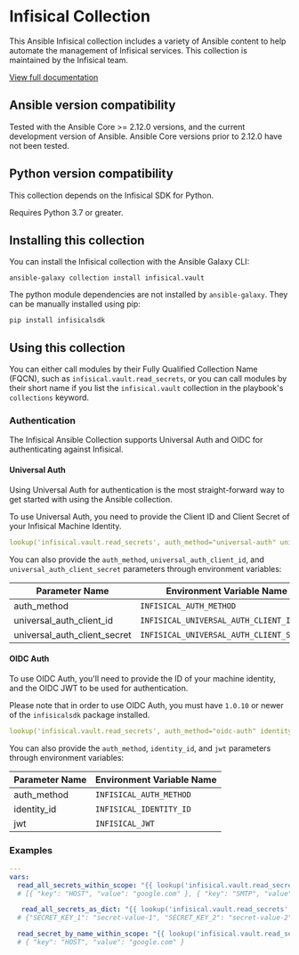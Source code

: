 # Infisical Collection
This Ansible Infisical collection includes a variety of Ansible content to help automate the management of Infisical services. This collection is maintained by the Infisical team.

[View full documentation](https://galaxy.ansible.com/ui/repo/published/infisical/vault/)

## Ansible version compatibility

Tested with the Ansible Core >= 2.12.0 versions, and the current development version of Ansible. Ansible Core versions prior to 2.12.0 have not been tested.

## Python version compatibility

This collection depends on the Infisical SDK for Python. 

Requires Python 3.7 or greater.

## Installing this collection

You can install the Infisical collection with the Ansible Galaxy CLI:

    ansible-galaxy collection install infisical.vault

The python module dependencies are not installed by `ansible-galaxy`.  They can
be manually installed using pip:

    pip install infisicalsdk

## Using this collection

You can either call modules by their Fully Qualified Collection Name (FQCN), such as `infisical.vault.read_secrets`, or you can call modules by their short name if you list the `infisical.vault` collection in the playbook's `collections` keyword.

### Authentication

The Infisical Ansible Collection supports Universal Auth and OIDC for authenticating against Infisical.

#### Universal Auth
Using Universal Auth for authentication is the most straight-forward way to get started with using the Ansible collection. 

To use Universal Auth, you need to provide the Client ID and Client Secret of your Infisical Machine Identity.

```yaml
lookup('infisical.vault.read_secrets', auth_method="universal-auth" universal_auth_client_id='<client-id>', universal_auth_client_secret='<client-secret>' ...rest)
```

You can also provide the `auth_method`, `universal_auth_client_id`, and `universal_auth_client_secret` parameters through environment variables:

| Parameter Name               | Environment Variable Name                |
| ---------------------------- | ---------------------------------------- |
| auth_method                  | `INFISICAL_AUTH_METHOD`                  |
| universal_auth_client_id     | `INFISICAL_UNIVERSAL_AUTH_CLIENT_ID`     |
| universal_auth_client_secret | `INFISICAL_UNIVERSAL_AUTH_CLIENT_SECRET` |


#### OIDC Auth
To use OIDC Auth, you'll need to provide the ID of your machine identity, and the OIDC JWT to be used for authentication.

Please note that in order to use OIDC Auth, you must have `1.0.10` or newer of the `infisicalsdk` package installed.

```yaml
lookup('infisical.vault.read_secrets', auth_method="oidc-auth" identity_id='<identity-id>', jwt='<oidc-jwt>' ...rest)
```
You can also provide the `auth_method`, `identity_id`, and `jwt` parameters through environment variables:

| Parameter Name  | Environment Variable Name |
| --------------- | ------------------------- |
| auth_method     | `INFISICAL_AUTH_METHOD`   |
| identity_id     | `INFISICAL_IDENTITY_ID`   |
| jwt             | `INFISICAL_JWT`           |


### Examples

```yaml
---
vars:
  read_all_secrets_within_scope: "{{ lookup('infisical.vault.read_secrets', universal_auth_client_id='<>', universal_auth_client_secret='<>', project_id='<>', path='/', env_slug='dev', url='https://spotify.infisical.com') }}"
  # [{ "key": "HOST", "value": "google.com" }, { "key": "SMTP", "value": "gmail.smtp.edu" }]

   read_all_secrets_as_dict: "{{ lookup('infisical.vault.read_secrets', universal_auth_client_id='<>', universal_auth_client_secret='<>', project_id='<>', path='/', env_slug='dev', as_dict=True, url='https://spotify.infisical.com') }}"
  # {"SECRET_KEY_1": "secret-value-1", "SECRET_KEY_2": "secret-value-2"} -> Can be accessed as secrets.SECRET_KEY_1

  read_secret_by_name_within_scope: "{{ lookup('infisical.vault.read_secrets', universal_auth_client_id='<>', universal_auth_client_secret='<>', project_id='<>', path='/', env_slug='dev', secret_name='HOST', url='https://spotify.infisical.com') }}"
  # { "key": "HOST", "value": "google.com" }
```

